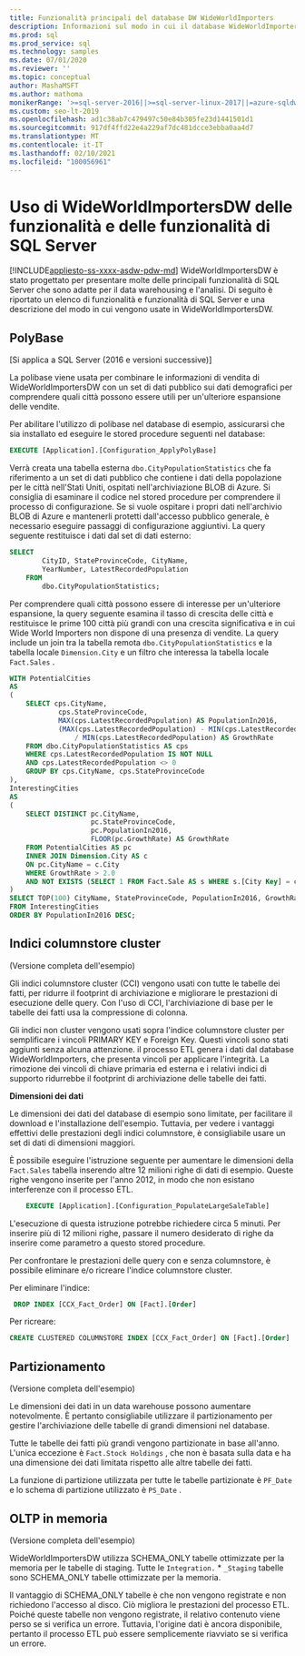 ```yaml
---
title: Funzionalità principali del database DW WideWorldImporters
description: Informazioni sul modo in cui il database WideWorldImportersDW presenta le funzionalità chiave di SQL Server adatte per il data warehousing e l'analisi.
ms.prod: sql
ms.prod_service: sql
ms.technology: samples
ms.date: 07/01/2020
ms.reviewer: ''
ms.topic: conceptual
author: MashaMSFT
ms.author: mathoma
monikerRange: '>=sql-server-2016||>=sql-server-linux-2017||=azure-sqldw-latest||>=aps-pdw-2016||=azuresqldb-mi-current'
ms.custom: seo-lt-2019
ms.openlocfilehash: ad1c38ab7c479497c50e84b305fe23d1441501d1
ms.sourcegitcommit: 917df4ffd22e4a229af7dc481dcce3ebba0aa4d7
ms.translationtype: MT
ms.contentlocale: it-IT
ms.lasthandoff: 02/10/2021
ms.locfileid: "100056961"
---
```

# <a name="wideworldimportersdw-use-of-sql-server-features-and-capabilities"></a>Uso di WideWorldImportersDW delle funzionalità e delle funzionalità di SQL Server
[!INCLUDE[appliesto-ss-xxxx-asdw-pdw-md](../includes/appliesto-ss-xxxx-asdw-pdw-md.md)]
WideWorldImportersDW è stato progettato per presentare molte delle principali funzionalità di SQL Server che sono adatte per il data warehousing e l'analisi. Di seguito è riportato un elenco di funzionalità e funzionalità di SQL Server e una descrizione del modo in cui vengono usate in WideWorldImportersDW.

## <a name="polybase"></a>PolyBase

[Si applica a SQL Server (2016 e versioni successive)]

La polibase viene usata per combinare le informazioni di vendita di WideWorldImportersDW con un set di dati pubblico sui dati demografici per comprendere quali città possono essere utili per un'ulteriore espansione delle vendite.

Per abilitare l'utilizzo di polibase nel database di esempio, assicurarsi che sia installato ed eseguire le stored procedure seguenti nel database:

```sql
EXECUTE [Application].[Configuration_ApplyPolyBase]
```

Verrà creata una tabella esterna `dbo.CityPopulationStatistics` che fa riferimento a un set di dati pubblico che contiene i dati della popolazione per le città nell'Stati Uniti, ospitati nell'archiviazione BLOB di Azure. Si consiglia di esaminare il codice nel stored procedure per comprendere il processo di configurazione. Se si vuole ospitare i propri dati nell'archivio BLOB di Azure e mantenerli protetti dall'accesso pubblico generale, è necessario eseguire passaggi di configurazione aggiuntivi. La query seguente restituisce i dati dal set di dati esterno:

```sql
SELECT
        CityID, StateProvinceCode, CityName,
        YearNumber, LatestRecordedPopulation
    FROM
        dbo.CityPopulationStatistics;
```

Per comprendere quali città possono essere di interesse per un'ulteriore espansione, la query seguente esamina il tasso di crescita delle città e restituisce le prime 100 città più grandi con una crescita significativa e in cui Wide World Importers non dispone di una presenza di vendite. La query include un join tra la tabella remota `dbo.CityPopulationStatistics` e la tabella locale `Dimension.City` e un filtro che interessa la tabella locale `Fact.Sales` .

```sql
WITH PotentialCities
AS
(
    SELECT cps.CityName,
            cps.StateProvinceCode,
            MAX(cps.LatestRecordedPopulation) AS PopulationIn2016,
            (MAX(cps.LatestRecordedPopulation) - MIN(cps.LatestRecordedPopulation)) * 100.0
                / MIN(cps.LatestRecordedPopulation) AS GrowthRate
    FROM dbo.CityPopulationStatistics AS cps
    WHERE cps.LatestRecordedPopulation IS NOT NULL
    AND cps.LatestRecordedPopulation <> 0
    GROUP BY cps.CityName, cps.StateProvinceCode
),
InterestingCities
AS
(
    SELECT DISTINCT pc.CityName,
                    pc.StateProvinceCode,
                    pc.PopulationIn2016,
                    FLOOR(pc.GrowthRate) AS GrowthRate
    FROM PotentialCities AS pc
    INNER JOIN Dimension.City AS c
    ON pc.CityName = c.City
    WHERE GrowthRate > 2.0
    AND NOT EXISTS (SELECT 1 FROM Fact.Sale AS s WHERE s.[City Key] = c.[City Key])
)
SELECT TOP(100) CityName, StateProvinceCode, PopulationIn2016, GrowthRate
FROM InterestingCities
ORDER BY PopulationIn2016 DESC;
```

## <a name="clustered-columnstore-indexes"></a>Indici columnstore cluster

(Versione completa dell'esempio)

Gli indici columnstore cluster (CCI) vengono usati con tutte le tabelle dei fatti, per ridurre il footprint di archiviazione e migliorare le prestazioni di esecuzione delle query. Con l'uso di CCI, l'archiviazione di base per le tabelle dei fatti usa la compressione di colonna.

Gli indici non cluster vengono usati sopra l'indice columnstore cluster per semplificare i vincoli PRIMARY KEY e Foreign Key. Questi vincoli sono stati aggiunti senza alcuna attenzione. il processo ETL genera i dati dal database WideWorldImporters, che presenta vincoli per applicare l'integrità. La rimozione dei vincoli di chiave primaria ed esterna e i relativi indici di supporto ridurrebbe il footprint di archiviazione delle tabelle dei fatti.

**Dimensioni dei dati**

Le dimensioni dei dati del database di esempio sono limitate, per facilitare il download e l'installazione dell'esempio. Tuttavia, per vedere i vantaggi effettivi delle prestazioni degli indici columnstore, è consigliabile usare un set di dati di dimensioni maggiori.

È possibile eseguire l'istruzione seguente per aumentare le dimensioni della `Fact.Sales` tabella inserendo altre 12 milioni righe di dati di esempio. Queste righe vengono inserite per l'anno 2012, in modo che non esistano interferenze con il processo ETL.

```sql
    EXECUTE [Application].[Configuration_PopulateLargeSaleTable]
```

L'esecuzione di questa istruzione potrebbe richiedere circa 5 minuti. Per inserire più di 12 milioni righe, passare il numero desiderato di righe da inserire come parametro a questo stored procedure.

Per confrontare le prestazioni delle query con e senza columnstore, è possibile eliminare e/o ricreare l'indice columnstore cluster.

Per eliminare l'indice:

```sql
 DROP INDEX [CCX_Fact_Order] ON [Fact].[Order]
```

Per ricreare:

```sql
CREATE CLUSTERED COLUMNSTORE INDEX [CCX_Fact_Order] ON [Fact].[Order]
```

## <a name="partitioning"></a>Partizionamento

(Versione completa dell'esempio)

Le dimensioni dei dati in un data warehouse possono aumentare notevolmente. È pertanto consigliabile utilizzare il partizionamento per gestire l'archiviazione delle tabelle di grandi dimensioni nel database.

Tutte le tabelle dei fatti più grandi vengono partizionate in base all'anno. L'unica eccezione è `Fact.Stock Holdings` , che non è basata sulla data e ha una dimensione dei dati limitata rispetto alle altre tabelle dei fatti.

La funzione di partizione utilizzata per tutte le tabelle partizionate è `PF_Date` e lo schema di partizione utilizzato è `PS_Date` .

## <a name="in-memory-oltp"></a>OLTP in memoria

(Versione completa dell'esempio)

WideWorldImportersDW utilizza SCHEMA_ONLY tabelle ottimizzate per la memoria per le tabelle di staging. Tutte le `Integration.` * `_Staging` tabelle sono SCHEMA_ONLY tabelle ottimizzate per la memoria.

Il vantaggio di SCHEMA_ONLY tabelle è che non vengono registrate e non richiedono l'accesso al disco. Ciò migliora le prestazioni del processo ETL. Poiché queste tabelle non vengono registrate, il relativo contenuto viene perso se si verifica un errore. Tuttavia, l'origine dati è ancora disponibile, pertanto il processo ETL può essere semplicemente riavviato se si verifica un errore.
